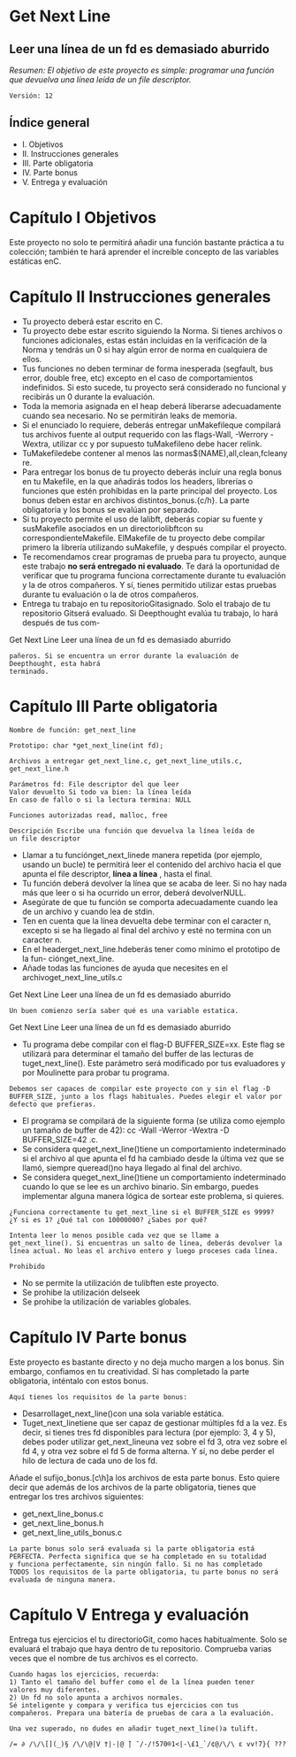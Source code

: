 # Get Next Line

## Leer una línea de un fd es demasiado aburrido

_Resumen: El objetivo de este proyecto es simple: programar una función que devuelva
una línea leída de un file descriptor._

```
Versión: 12
```

## Índice general

- I. Objetivos
- II. Instrucciones generales
- III. Parte obligatoria
- IV. Parte bonus
- V. Entrega y evaluación


# Capítulo I Objetivos

Este proyecto no solo te permitirá añadir una función bastante práctica a tu colección;
también te hará aprender el increíble concepto de las variables estáticas enC.


# Capítulo II Instrucciones generales

- Tu proyecto deberá estar escrito en C.
- Tu proyecto debe estar escrito siguiendo la Norma. Si tienes archivos o funciones
    adicionales, estas están incluidas en la verificación de la Norma y tendrás un 0 si
    hay algún error de norma en cualquiera de ellos.
- Tus funciones no deben terminar de forma inesperada (segfault, bus error, double
    free, etc) excepto en el caso de comportamientos indefinidos. Si esto sucede, tu
    proyecto será considerado no funcional y recibirás un 0 durante la evaluación.
- Toda la memoria asignada en el heap deberá liberarse adecuadamente cuando sea
    necesario. No se permitirán leaks de memoria.
- Si el enunciado lo requiere, deberás entregar unMakefileque compilará tus archivos
    fuente al output requerido con las flags-Wall, -Werrory -Wextra, utilizar cc y
    por supuesto tuMakefileno debe hacer relink.
- TuMakefiledebe contener al menos las normas$(NAME),all,clean,fcleany
    re.
- Para entregar los bonus de tu proyecto deberás incluir una regla bonus en tu
    Makefile, en la que añadirás todos los headers, librerías o funciones que estén
    prohibidas en la parte principal del proyecto. Los bonus deben estar en archivos
    distintos_bonus.{c/h}. La parte obligatoria y los bonus se evalúan por separado.
- Si tu proyecto permite el uso de lalibft, deberás copiar su fuente y susMakefile
    asociados en un directoriolibftcon su correspondienteMakefile. ElMakefile
    de tu proyecto debe compilar primero la librería utilizando suMakefile, y después
    compilar el proyecto.
- Te recomendamos crear programas de prueba para tu proyecto, aunque este trabajo
    **no será entregado ni evaluado**. Te dará la oportunidad de verificar que tu
    programa funciona correctamente durante tu evaluación y la de otros compañeros.
    Y sí, tienes permitido utilizar estas pruebas durante tu evaluación o la de otros
    compañeros.
- Entrega tu trabajo en tu repositorioGitasignado. Solo el trabajo de tu repositorio
    Gitserá evaluado. Si Deepthought evalúa tu trabajo, lo hará después de tus com-


Get Next Line Leer una línea de un fd es demasiado aburrido

```
pañeros. Si se encuentra un error durante la evaluación de Deepthought, esta habrá
terminado.
```

# Capítulo III Parte obligatoria

```
Nombre de función: get_next_line
```

```
Prototipo: char *get_next_line(int fd);
```

```
Archivos a entregar get_next_line.c, get_next_line_utils.c, get_next_line.h
```

```
Parámetros fd: File descriptor del que leer
Valor devuelto Si todo va bien: la línea leída
En caso de fallo o si la lectura termina: NULL
```

```
Funciones autorizadas read, malloc, free
```

```
Descripción Escribe una función que devuelva la línea leída de
un file descriptor
```
- Llamar a tu funciónget_next_linede manera repetida (por ejemplo, usando un
    bucle) te permitirá leer el contenido del archivo hacia el que apunta el file descriptor,
    **línea a línea** , hasta el final.
- Tu función deberá devolver la línea que se acaba de leer.
    Si no hay nada más que leer o si ha ocurrido un error, deberá devolverNULL.
- Asegúrate de que tu función se comporta adecuadamente cuando lea de un archivo
    y cuando lea de stdin.
- Ten en cuenta que la línea devuelta debe terminar con el caracter
    n, excepto si se ha llegado al final del archivo y esté no termina con un caracter
    n.
- En el headerget_next_line.hdeberás tener como mínimo el prototipo de la fun-
    ciónget_next_line.
- Añade todas las funciones de ayuda que necesites en el archivoget_next_line_utils.c


Get Next Line Leer una línea de un fd es demasiado aburrido

```
Un buen comienzo sería saber qué es una variable estatica.
```

Get Next Line Leer una línea de un fd es demasiado aburrido

- Tu programa debe compilar con el flag-D BUFFER_SIZE=xx. Este flag se utilizará
    para determinar el tamaño del buffer de las lecturas de tuget_next_line(). Este
    parámetro será modificado por tus evaluadores y por Moulinette para probar tu
    programa.

```
Debemos ser capaces de compilar este proyecto con y sin el flag -D
BUFFER_SIZE, junto a los flags habituales. Puedes elegir el valor por
defecto que prefieras.
```
- El programa se compilará de la siguiente forma (se utiliza como ejemplo un tamaño
    de buffer de 42):
    cc -Wall -Werror -Wextra -D BUFFER_SIZE=42 <archivos>.c.
- Se considera queget_next_line()tiene un comportamiento indeterminado si el
    archivo al que apunta el fd ha cambiado desde la última vez que se llamó, siempre
    queread()no haya llegado al final del archivo.
- Se considera queget_next_line()tiene un comportamiento indeterminado cuando
    lo que se lee es un archivo binario. Sin embargo, puedes implementar alguna manera
    lógica de sortear este problema, si quieres.

```
¿Funciona correctamente tu get_next_line si el BUFFER_SIZE es 9999?
¿Y si es 1? ¿Qué tal con 10000000? ¿Sabes por qué?
```
```
Intenta leer lo menos posible cada vez que se llame a
get_next_line(). Si encuentras un salto de línea, deberás devolver la
línea actual. No leas el archivo entero y luego proceses cada línea.
```
```
Prohibido
```
- No se permite la utilización de tulibften este proyecto.
- Se prohibe la utilización delseek
- Se prohibe la utilización de variables globales.


# Capítulo IV Parte bonus

Este proyecto es bastante directo y no deja mucho margen a los bonus. Sin embargo,
confiamos en tu creatividad. Si has completado la parte obligatoria, inténtalo con estos
bonus.

```
Aquí tienes los requisitos de la parte bonus:
```
- Desarrollaget_next_line()con una sola variable estática.
- Tuget_next_linetiene que ser capaz de gestionar múltiples fd a la vez. Es decir,
    si tienes tres fd disponibles para lectura (por ejemplo: 3, 4 y 5), debes poder utilizar
    get_next_lineuna vez sobre el fd 3, otra vez sobre el fd 4, y otra vez sobre el fd
    5 de forma alterna. Y sí, no debe perder el hilo de lectura de cada uno de los fd.

Añade el sufijo_bonus.[c\h]a los archivos de esta parte bonus. Esto quiere decir
que además de los archivos de la parte obligatoria, tienes que entregar los tres archivos
siguientes:

- get_next_line_bonus.c
- get_next_line_bonus.h
- get_next_line_utils_bonus.c

```
La parte bonus solo será evaluada si la parte obligatoria está
PERFECTA. Perfecta significa que se ha completado en su totalidad
y funciona perfectamente, sin ningún fallo. Si no has completado
TODOS los requisitos de la parte obligatoria, tu parte bonus no será
evaluada de ninguna manera.
```

# Capítulo V Entrega y evaluación

Entrega tus ejercicios el tu directorioGit, como haces habitualmente. Solo se evaluará
el trabajo que haya dentro de tu repositorio. Comprueba varias veces que el nombre de
tus archivos es el correcto.

```
Cuando hagas los ejercicios, recuerda:
1) Tanto el tamaño del buffer como el de la línea pueden tener
valores muy diferentes.
2) Un fd no solo apunta a archivos normales.
Sé inteligente y compara y verifica tus ejercicios con tus
compañeros. Prepara una batería de pruebas de cara a la evaluación.
```
```
Una vez superado, no dudes en añadir tuget_next_line()a tulift.
```
```
/= ∂ /\/\[](_)§ /\/\@|V †|-|@ ̄| ̄ /-/!570®1<|-\£1_`/¢@/\/\ ε vv!7}{ ???
```


